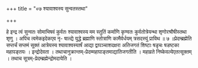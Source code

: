 +++
title = "०७ श्यावाश्वस्य सुन्वतस्तथा"

+++

हे इन्द्र त्वं सुन्वतः सोमाभिषवं कुर्वतः श्यावाश्वस्य मम स्तुतिं कर्माणि कृण्वतः कुर्वतोत्रेयन्था शृणोरश्रौषीस्तथा शृणु । अपिच त्वमेकइदेकएव नृ- षात्द्ये युद्धे ब्रह्माणि स्तोत्राणि कामैर्वर्धयम् त्रसदस्युं प्राविथ ॥ ७ ॥प्रेदम्ब्रह्मेति सप्तर्चं सप्तमं सूक्तं आत्रेयस्य श्यावाश्वस्यार्षं आद्या द्वापञ्चाशदक्षरा अतिजगतं शिष्टाः षडृचः षडष्टका महापङ्तयः । इन्द्रोदेवता । तथाचानुक्रान्तम्-प्रेदम्महापाङ्तमाद्यातिजगतीति । महाव्रते निष्केवल्येएतत्सूक्तम् । तथाच सूत्रम्-प्रेदम्ब्रह्मेन्द्रोमदायेति ।
